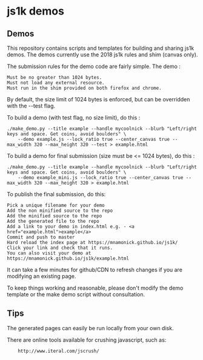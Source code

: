 # js1k demos

## Demos

This repository contains scripts and templates for building and sharing js1k demos.
The demos currently use the 2018 js1k rules and shim (canvas only).

The submission rules for the demo code are fairly simple. The demo :

    Must be no greater than 1024 bytes.
    Must not load any external resource.
    Must run in the shim provided on both firefox and chrome.

By default, the size limit of 1024 bytes is enforced, but can be overridden with the --test flag.

To build a demo (with test flag, no size limit), do this :

    ./make_demo.py --title example --handle mycoolnick --blurb "Left/right keys and space. Get coins, avoid boulders" \
        --demo example.js --lock_ratio true --center_canvas true --max_width 320 --max_height 320 --test > example.html

To build a demo for final submission (size must be <= 1024 bytes), do this :

    ./make_demo.py --title example --handle mycoolnick --blurb "Left/right keys and space. Get coins, avoid boulders" \
        --demo example_mini.js --lock_ratio true --center_canvas true --max_width 320 --max_height 320 > example.html

To publish the final submission, do this:

    Pick a unique filename for your demo
    Add the non minified source to the repo
    Add the minified source to the repo
    Add the generated file to the repo
    Add a link to your demo in index.html e.g. - <a href="example.html">example</a>
    Commit and push to master
    Hard reload the index page at https://mnamonick.github.io/js1k/
    Click your link and check that it runs.
    You can also visit your demo at https://mnamonick.github.io/js1k/example.html

It can take a few minutes for github/CDN to refresh changes if you are modifying an existing page.

To keep things working and reasonable, please don't modify the demo template or
the make demo script without consultation.

## Tips

The generated pages can easily be run locally from your own disk.

There are online tools available for crushing javascript, such as:

        http://www.iteral.com/jscrush/


